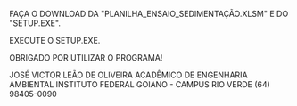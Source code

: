 FAÇA O DOWNLOAD DA "PLANILHA_ENSAIO_SEDIMENTAÇÃO.XLSM" E DO "SETUP.EXE".

EXECUTE O SETUP.EXE.

OBRIGADO POR UTILIZAR O PROGRAMA!

JOSÉ VICTOR LEÃO DE OLIVEIRA
ACADÊMICO DE ENGENHARIA AMBIENTAL
INSTITUTO FEDERAL GOIANO - CAMPUS RIO VERDE
(64) 98405-0090
